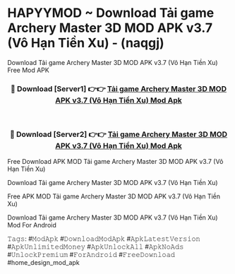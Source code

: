 # HAPYYMOD ~ Download Tải game Archery Master 3D MOD APK v3.7 (Vô Hạn Tiền Xu) - (naqgj)
Download Tải game Archery Master 3D MOD APK v3.7 (Vô Hạn Tiền Xu) Free Mod APK

<div align="center">
<h3>🔴 Download [Server1] 👉👉 <a href="https://apk-comot.site?title=Tải_game_Archery_Master_3D_MOD_APK_v3.7_(Vô_Hạn_Tiền_Xu)">Tải game Archery Master 3D MOD APK v3.7 (Vô Hạn Tiền Xu) Mod Apk</a></h3><br>

<h3>🔴 Download [Server2] 👉👉 <a href="https://apk-comot.site?title=Tải_game_Archery_Master_3D_MOD_APK_v3.7_(Vô_Hạn_Tiền_Xu)">Tải game Archery Master 3D MOD APK v3.7 (Vô Hạn Tiền Xu) Mod Apk</a></h3>
</div>


Free Download APK MOD Tải game Archery Master 3D MOD APK v3.7 (Vô Hạn Tiền Xu)

Download Tải game Archery Master 3D MOD APK v3.7 (Vô Hạn Tiền Xu) 

Free APK MOD Tải game Archery Master 3D MOD APK v3.7 (Vô Hạn Tiền Xu) 

Download Tải game Archery Master 3D MOD APK v3.7 (Vô Hạn Tiền Xu) Mod For Android

𝚃𝚊𝚐𝚜: #𝙼𝚘𝚍𝙰𝚙𝚔 #𝙳𝚘𝚠𝚗𝚕𝚘𝚊𝚍𝙼𝚘𝚍𝙰𝚙𝚔 #𝙰𝚙𝚔𝙻𝚊𝚝𝚎𝚜𝚝𝚅𝚎𝚛𝚜𝚒𝚘𝚗 #𝙰𝚙𝚔𝚄𝚗𝚕𝚒𝚖𝚒𝚝𝚎𝚍𝙼𝚘𝚗𝚎𝚢 #𝙰𝚙𝚔𝚄𝚗𝚕𝚘𝚌𝚔𝙰𝚕𝚕 #𝙰𝚙𝚔𝙽𝚘𝙰𝚍𝚜 #𝚄𝚗𝚕𝚘𝚌𝚔𝙿𝚛𝚎𝚖𝚒𝚞𝚖 #𝙵𝚘𝚛𝙰𝚗𝚍𝚛𝚘𝚒𝚍 #𝙵𝚛𝚎𝚎𝙳𝚘𝚠𝚗𝚕𝚘𝚊𝚍 #home_design_mod_apk
